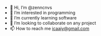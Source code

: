 - 👋 Hi, I’m @zenncnvs
- 👀 I’m interested in programming
- 🌱 I’m currently learning software
- 💞️ I’m looking to collaborate on any project
- 📫 How to reach me icaajy@gmail.com

<!---
zenncnvs/zenncnvs is a ✨ special ✨ repository because its `README.md` (this file) appears on your GitHub profile.
You can click the Preview link to take a look at your changes.
--->
